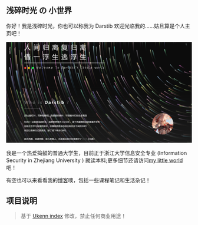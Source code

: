 ## 浅碎时光 の 小世界

你好！我是浅碎时光，你也可以称我为 Darstib
欢迎光临我的……姑且算是个人主页吧！

![homepage](./index/home.png)

我是一个热爱捣鼓的普通大学生，目前正于浙江大学信息安全专业 (Information Security in Zhejiang University ) 就读本科;更多细节还请访问[my little world](https://github.com/Darstib/myworld) 吧！

有空也可以来看看我的[博客](https://darstib.github.io/blog/)噢，包括一些课程笔记和生活杂记！

## 项目说明

> 基于 [Ukenn index](https://github.com/Ukenn2112/Ukenn-index) 修改，禁止任何商业用途！